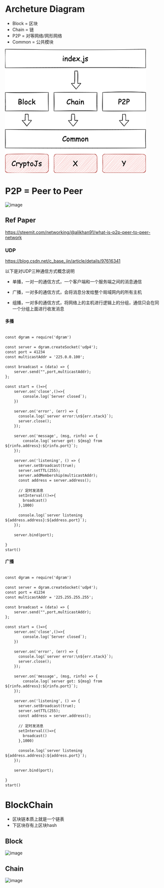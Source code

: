 # Archeture Diagram
* Block = 区块
* Chain = 链
* P2P = 对等网络/网形网络
* Common = 公共模块

 ![image](https://github.com/chankamlam/js-blockchain/blob/main/doc/architecture.drawio.png?raw=true)
 
 
# P2P = Peer to Peer
 ![image](https://steemitimages.com/1280x0/https://cdn.steemitimages.com/DQmZAFtWv5imtESqJdab7kZiCycT5FMKutoda2yvtBR6Ds2/peer-to-peer-network-1.png)
## Ref Paper
https://steemit.com/networking/@alikhan91/what-is-p2p-peer-to-peer-network
 
### UDP
https://blog.csdn.net/c_base_jin/article/details/97616341

以下是对UDP三种通信方式概念说明

* 单播，一对一的通信方式，一个客户端和一个服务端之间的消息通信

* 广播，一对多的通信方式，会将消息分发给整个局域网内的所有主机

* 组播，一对多的通信方式，将网络上的主机进行逻辑上的分组，通信只会在同一个分组上面进行收发消息

#### 多播
```

const dgram = require('dgram')

const server = dgram.createSocket('udp4');
const port = 41234
const multicastAddr = '225.0.0.100';

const broadcast = (data) => {
    server.send("",port,multicastAddr);
};

const start = ()=>{
    server.on('close',()=>{
        console.log(`Server closed`);
    })

    server.on('error', (err) => {
      console.log(`server error:\n${err.stack}`);
      server.close();
    });

    server.on('message', (msg, rinfo) => {
        console.log(`server got: ${msg} from ${rinfo.address}:${rinfo.port}`);
    });

    server.on('listening', () => {
      server.setBroadcast(true);
      server.setTTL(255);
      server.addMembership(multicastAddr);
      const address = server.address();
  
      // 定时发消息
      setInterval(()=>{
        broadcast()
      },1000)
      
      console.log(`server listening ${address.address}:${address.port}`);
    });
    
    server.bind(port);

}
start()

```

#### 广播
```

const dgram = require('dgram')

const server = dgram.createSocket('udp4');
const port = 41234
const multicastAddr = '225.255.255.255';

const broadcast = (data) => {
    server.send("",port,multicastAddr);
};

const start = ()=>{
    server.on('close',()=>{
        console.log(`Server closed`);
    })

    server.on('error', (err) => {
      console.log(`server error:\n${err.stack}`);
      server.close();
    });

    server.on('message', (msg, rinfo) => {
        console.log(`server got: ${msg} from ${rinfo.address}:${rinfo.port}`);
    });

    server.on('listening', () => {
      server.setBroadcast(true);
      server.setTTL(255);
      const address = server.address();
  
      // 定时发消息
      setInterval(()=>{
        broadcast()
      },1000)
      
      console.log(`server listening ${address.address}:${address.port}`);
    });
    
    server.bind(port);

}
start()

```

# BlockChain
* 区块链本质上就是一个链表
* 下区块存有上区块hash

 ## Block
 ![image](https://user-images.githubusercontent.com/9009522/147846833-24aed366-2a4e-4d9c-9986-b3bf0a043423.png)
 ## Chain
 ![image](https://user-images.githubusercontent.com/9009522/147846836-f9e96ccf-957e-4cbc-958c-2c0accbe6c9b.png)
